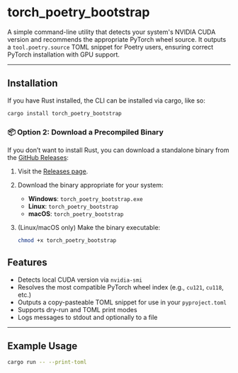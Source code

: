 # torch_poetry_bootstrap

A simple command-line utility that detects your system's NVIDIA CUDA version and recommends the appropriate PyTorch wheel source. It outputs a `tool.poetry.source` TOML snippet for Poetry users, ensuring correct PyTorch installation with GPU support.

---

## Installation
If you have Rust installed, the CLI can be installed via cargo, like so:

```bash
cargo install torch_poetry_bootstrap
```

### 📦 Option 2: Download a Precompiled Binary

If you don’t want to install Rust, you can download a standalone binary from the [GitHub Releases](https://github.com/drossotto/torch_poetry_bootstrap/releases):

1. Visit the [Releases page](https://github.com/drossotto/torch_poetry_bootstrap/releases).
2. Download the binary appropriate for your system:
   - **Windows**: `torch_poetry_bootstrap.exe`
   - **Linux**: `torch_poetry_bootstrap`
   - **macOS**: `torch_poetry_bootstrap`
3. (Linux/macOS only) Make the binary executable:

   ```bash
   chmod +x torch_poetry_bootstrap


## Features

- Detects local CUDA version via `nvidia-smi`
- Resolves the most compatible PyTorch wheel index (e.g., `cu121`, `cu118`, etc.)
- Outputs a copy-pasteable TOML snippet for use in your `pyproject.toml`
- Supports dry-run and TOML print modes
- Logs messages to stdout and optionally to a file

---

## Example Usage

```bash
cargo run -- --print-toml

